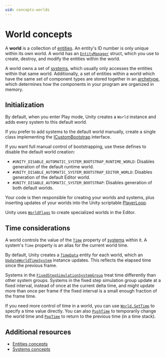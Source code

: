 ```yaml
---
uid: concepts-worlds
---
```


# World concepts

A **world** is a collection of [entities](concepts-entities.md). An entity's ID number is only unique within its own world. A world has an [`EntityManager`](xref:Unity.Entities.EntityManager) struct, which you use to create, destroy, and modify the entities within the world. 

A world owns a set of [systems](concepts-systems.md), which usually only accesses the entities within that same world. Additionally, a set of entities within a world which have the same set of component types are stored together in an [archetype](concepts-archetypes.md), which determines how the components in your program are organized in memory.

## Initialization

By default, when you enter Play mode, Unity creates a `World` instance and adds every system to this default world.

If you prefer to add systems to the default world manually, create a single class implementing the [ICustomBootstrap](xref:Unity.Entities.ICustomBootstrap) interface.
 
If you want full manual control of bootstrapping, use these defines to  disable the default world creation:

* `#UNITY_DISABLE_AUTOMATIC_SYSTEM_BOOTSTRAP_RUNTIME_WORLD`: Disables generation of the default runtime world.
* `#UNITY_DISABLE_AUTOMATIC_SYSTEM_BOOTSTRAP_EDITOR_WORLD`: Disables generation of the default Editor world.
* `#UNITY_DISABLE_AUTOMATIC_SYSTEM_BOOTSTRAP`: Disables generation of both default worlds.

Your code is then responsible for creating your worlds and systems, plus inserting updates of your worlds into the Unity scriptable [PlayerLoop](xref:UnityEngine.LowLevel.PlayerLoop).

Unity uses [`WorldFlags`](xref:Unity.Entities.WorldFlags) to create specialized worlds in the Editor.

## Time considerations

A world controls the value of the [`Time`](xref:Unity.Entities.ComponentSystemBase.Time) property of [systems](concepts-systems.md) within it. A system's `Time` property is an alias for the current world time.

By default, Unity creates a [`TimeData`](xref:Unity.Core.TimeData) entity for each world, which an [`UpdateWorldTimeSystem`](xref:Unity.Entities.UpdateWorldTimeSystem) instance updates. This reflects the elapsed time since the previous frame.

Systems in the [`FixedStepSimulationSystemGroup`](xref:Unity.Entities.FixedStepSimulationSystemGroup) treat time differently than other system groups. Systems in the fixed step simulation group update at a fixed interval, instead of once at the current delta time, and might update more than once per frame if the fixed interval is a small enough fraction of the frame time.

If you need more control of time in a world, you can use [`World.SetTime`](ref:Unity.Entities.World.SetTime(Unity.Core.TimeData)) to specify a time value directly. You can also [`PushTime`](xref:Unity.Entities.World.PushTime(Unity.Core.TimeData)) to temporarily change the world time and [`PopTime`](xref:Unity.Entities.World.PopTime) to return to the previous time (in a time stack).

## Additional resources

* [Entities concepts](concepts-entities.md)
* [Systems concepts](concepts-systems.md)
